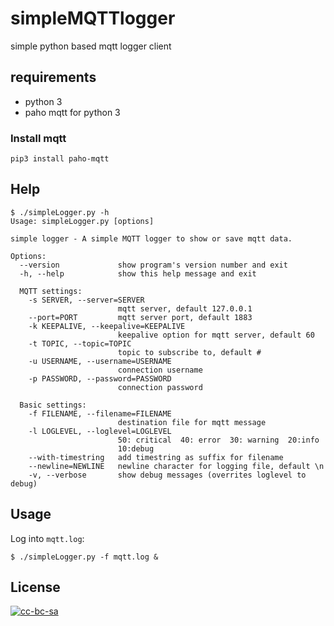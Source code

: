 # simpleMQTTlogger
simple python based mqtt logger client

## requirements
- python 3
- paho mqtt for python 3

### Install mqtt
```
pip3 install paho-mqtt
```

## Help

```
$ ./simpleLogger.py -h
Usage: simpleLogger.py [options]

simple logger - A simple MQTT logger to show or save mqtt data.

Options:
  --version             show program's version number and exit
  -h, --help            show this help message and exit

  MQTT settings:
    -s SERVER, --server=SERVER
                        mqtt server, default 127.0.0.1
    --port=PORT         mqtt server port, default 1883
    -k KEEPALIVE, --keepalive=KEEPALIVE
                        keepalive option for mqtt server, default 60
    -t TOPIC, --topic=TOPIC
                        topic to subscribe to, default #
    -u USERNAME, --username=USERNAME
                        connection username
    -p PASSWORD, --password=PASSWORD
                        connection password

  Basic settings:
    -f FILENAME, --filename=FILENAME
                        destination file for mqtt message
    -l LOGLEVEL, --loglevel=LOGLEVEL
                        50: critical  40: error  30: warning  20:info
                        10:debug
    --with-timestring   add timestring as suffix for filename
    --newline=NEWLINE   newline character for logging file, default \n
    -v, --verbose       show debug messages (overrites loglevel to debug)
```

## Usage
Log into ```mqtt.log```:
```
$ ./simpleLogger.py -f mqtt.log &
```

## License
[![cc-bc-sa](https://i.creativecommons.org/l/by-sa/4.0/88x31.png)](http://creativecommons.org/licenses/by-sa/4.0/)
